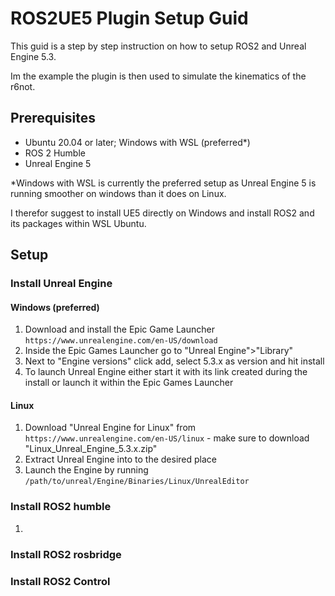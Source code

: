 # ROS2UE5 Plugin Setup Guid
This guid is a step by step instruction on how to setup ROS2 and Unreal Engine 5.3.

Im the example the plugin is then used to simulate the kinematics of the r6not.

## Prerequisites

- Ubuntu 20.04 or later; Windows with WSL (preferred*)
- ROS 2 Humble
- Unreal Engine 5

*Windows with WSL is currently the preferred setup as Unreal Engine 5 is running smoother on windows than it does on Linux.

I therefor suggest to install UE5 directly on Windows and install ROS2 and its packages within WSL Ubuntu.

## Setup

### Install Unreal Engine
#### Windows (preferred)
1. Download and install the Epic Game Launcher `https://www.unrealengine.com/en-US/download`
2. Inside the Epic Games Launcher go to "Unreal Engine">"Library"
3. Next to "Engine versions" click add, select 5.3.x as version and hit install
4. To launch Unreal Engine either start it with its link created during the install or launch it within the Epic Games Launcher

#### Linux
1. Download "Unreal Engine for Linux" from `https://www.unrealengine.com/en-US/linux` - make sure to download "Linux_Unreal_Engine_5.3.x.zip"
2. Extract Unreal Engine into to the desired place
3. Launch the Engine by running `/path/to/unreal/Engine/Binaries/Linux/UnrealEditor`

### Install ROS2 humble
1. 


### Install ROS2 rosbridge

### Install ROS2 Control